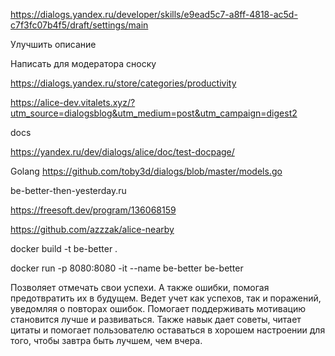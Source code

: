 https://dialogs.yandex.ru/developer/skills/e9ead5c7-a8ff-4818-ac5d-c7f3fc07b4f5/draft/settings/main

Улучшить описание

Написать для модератора сноску

https://dialogs.yandex.ru/store/categories/productivity

https://alice-dev.vitalets.xyz/?utm_source=dialogsblog&utm_medium=post&utm_campaign=digest2

docs

https://yandex.ru/dev/dialogs/alice/doc/test-docpage/

Golang
https://github.com/toby3d/dialogs/blob/master/models.go

be-better-then-yesterday.ru

https://freesoft.dev/program/136068159

https://github.com/azzzak/alice-nearby

docker build -t be-better .

docker run -p 8080:8080 -it --name be-better be-better

Позволяет отмечать свои успехи. А также ошибки, помогая предотвратить их в будущем. Ведет учет как успехов, так и поражений, уведомляя о повторах ошибок. Помогает поддерживать мотивацию становится лучше и развиваться. Также навык дает советы, читает цитаты и помогает пользователю оставаться в хорошем настроении для того, чтобы завтра быть лучшем, чем вчера.